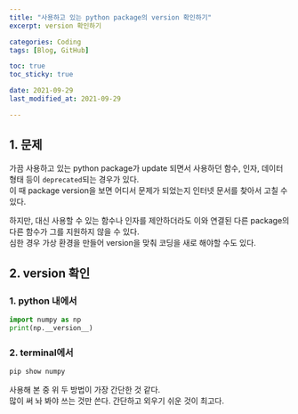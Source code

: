 ```yaml
---
title: "사용하고 있는 python package의 version 확인하기"
excerpt: version 확인하기

categories: Coding
tags: [Blog, GitHub]

toc: true
toc_sticky: true

date: 2021-09-29
last_modified_at: 2021-09-29

---
```


## 1. 문제

가끔 사용하고 있는 python package가 update 되면서 사용하던 함수, 인자, 데이터 형태 등이 `deprecated`되는 경우가 있다.  
이 때 package version을 보면 어디서 문제가 되었는지 인터넷 문서를 찾아서 고칠 수 있다.  
  
하지만, 대신 사용할 수 있는 함수나 인자를 제안하더라도 이와 연결된 다른 package의 다른 함수가 그를 지원하지 않을 수 있다.  
심한 경우 가상 환경을 만들어 version을 맞춰 코딩을 새로 해야할 수도 있다.  

## 2. version 확인

### 1. python 내에서

```python
import numpy as np
print(np.__version__)
```

### 2. terminal에서

```zsh
pip show numpy
```

사용해 본 중 위 두 방법이 가장 간단한 것 같다.  
많이 써 놔 봐야 쓰는 것만 쓴다. 간단하고 외우기 쉬운 것이 최고다.  
